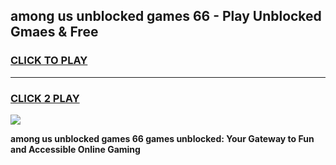 
## among us unblocked games 66 - Play Unblocked Gmaes & Free
<h3>
<a href="https://premium.freeplayer.one?title=among_us_unblocked_games_66&ref=20F">CLICK TO PLAY</a></h3>
<hr>

<h3>
<a href="https://premium.freeplayer.one?title=among_us_unblocked_games_66&ref=20F">CLICK 2 PLAY</a>
  
</h3>

<a href="https://premium.freeplayer.one?title=among_us_unblocked_games_66&ref=20F/"><img src="https://clearcache.store/games.png"></a>


**among us unblocked games 66 games unblocked: Your Gateway to Fun and Accessible Online Gaming**
